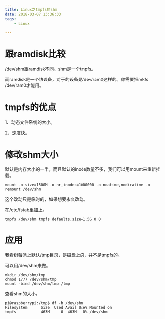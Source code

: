 ```yaml
---
title: Linux之tmpfs的shm
date: 2018-03-07 13:36:33
tags:
	- Linux

---
```




# 跟ramdisk比较

/dev/shm跟ramdisk不同。shm是一个tmpfs。

而ramdisk是一个块设备，对于的设备是/dev/ram0这样的。你需要把mkfs /dev/ram0才能用。



# tmpfs的优点

1、动态文件系统的大小。

2、速度快。



# 修改shm大小

默认是内存大小的一半，而且默认的inode数量不多，我们可以用mount来重新挂载。

```
mount -o size=1500M -o nr_inodes=1000000 -o noatime,nodiratime -o remount /dev/shm
```

这个改动只是临时的，如果想要永久改动。

在/etc/fstab里加上。

```
tmpfs /dev/shm tmpfs defaults,size=1.5G 0 0 
```

# 应用

我看树莓派上默认/tmp目录，是磁盘上的，并不是tmpfs的。

可以用/dev/shm来做。

```
mkdir /dev/shm/tmp
chmod 1777 /dev/shm/tmp
mount -bind /dev/shm/tmp /tmp
```

查看shm的大小。

```
pi@raspberrypi:/tmp$ df -h /dev/shm
Filesystem      Size  Used Avail Use% Mounted on
tmpfs           463M     0  463M   0% /dev/shm
```



